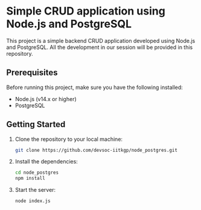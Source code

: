 # Simple CRUD application using Node.js and PostgreSQL

This project is a simple backend CRUD application developed using Node.js and PostgreSQL. 
All the development in our session will be provided in this repository.

## Prerequisites

Before running this project, make sure you have the following installed:

- Node.js (v14.x or higher)
- PostgreSQL

## Getting Started

1. Clone the repository to your local machine:

   ```bash
   git clone https://github.com/devsoc-iitkgp/node_postgres.git

2. Install the dependencies:

   ```bash
   cd node_postgres
   npm install
   ```

3. Start the server:

   ```bash
   node index.js
   ```